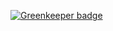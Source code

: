
[![Greenkeeper badge](https://badges.greenkeeper.io/vankop/glyph-size-loader.svg)](https://greenkeeper.io/)
